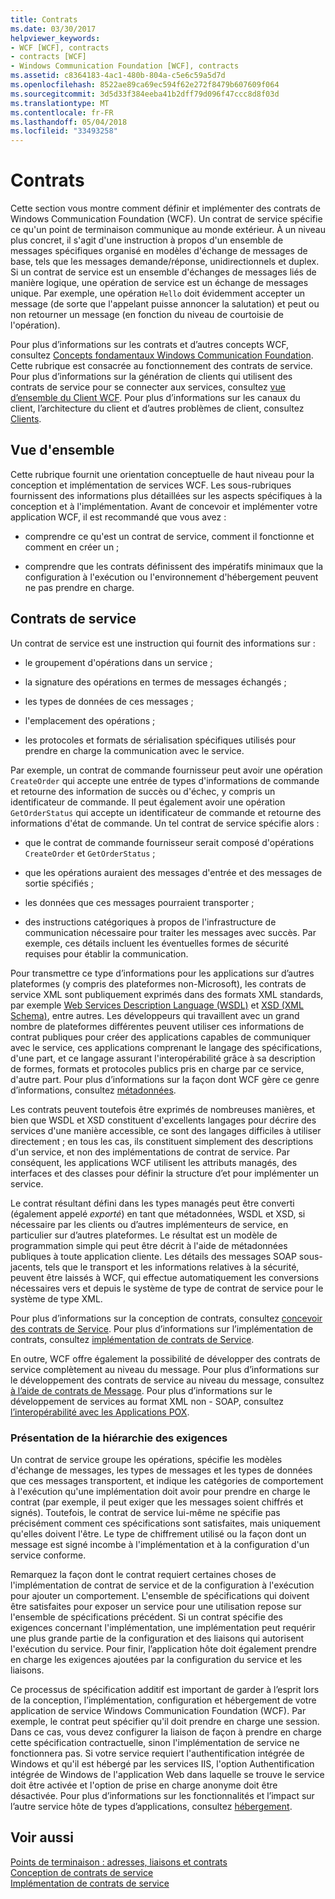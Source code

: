 ```yaml
---
title: Contrats
ms.date: 03/30/2017
helpviewer_keywords:
- WCF [WCF], contracts
- contracts [WCF]
- Windows Communication Foundation [WCF], contracts
ms.assetid: c8364183-4ac1-480b-804a-c5e6c59a5d7d
ms.openlocfilehash: 8522ae89ca69ec594f62e272f8479b607609f064
ms.sourcegitcommit: 3d5d33f384eeba41b2dff79d096f47ccc8d8f03d
ms.translationtype: MT
ms.contentlocale: fr-FR
ms.lasthandoff: 05/04/2018
ms.locfileid: "33493258"
---
```

# <a name="contracts"></a>Contrats
Cette section vous montre comment définir et implémenter des contrats de Windows Communication Foundation (WCF). Un contrat de service spécifie ce qu'un point de terminaison communique au monde extérieur. À un niveau plus concret, il s'agit d'une instruction à propos d'un ensemble de messages spécifiques organisé en modèles d'échange de messages de base, tels que les messages demande/réponse, unidirectionnels et duplex. Si un contrat de service est un ensemble d'échanges de messages liés de manière logique, une opération de service est un échange de messages unique. Par exemple, une opération `Hello` doit évidemment accepter un message (de sorte que l'appelant puisse annoncer la salutation) et peut ou non retourner un message (en fonction du niveau de courtoisie de l'opération).  
  
 Pour plus d’informations sur les contrats et d’autres concepts WCF, consultez [Concepts fondamentaux Windows Communication Foundation](../../../../docs/framework/wcf/fundamental-concepts.md). Cette rubrique est consacrée au fonctionnement des contrats de service. Pour plus d’informations sur la génération de clients qui utilisent des contrats de service pour se connecter aux services, consultez [vue d’ensemble du Client WCF](../../../../docs/framework/wcf/wcf-client-overview.md). Pour plus d’informations sur les canaux du client, l’architecture du client et d’autres problèmes de client, consultez [Clients](../../../../docs/framework/wcf/feature-details/clients.md).  
  
## <a name="overview"></a>Vue d'ensemble  
 Cette rubrique fournit une orientation conceptuelle de haut niveau pour la conception et implémentation de services WCF. Les sous-rubriques fournissent des informations plus détaillées sur les aspects spécifiques à la conception et à l'implémentation. Avant de concevoir et implémenter votre application WCF, il est recommandé que vous avez :  
  
-   comprendre ce qu'est un contrat de service, comment il fonctionne et comment en créer un ;  
  
-   comprendre que les contrats définissent des impératifs minimaux que la configuration à l'exécution ou l'environnement d'hébergement peuvent ne pas prendre en charge.  
  
## <a name="service-contracts"></a>Contrats de service  
 Un contrat de service est une instruction qui fournit des informations sur :  
  
-   le groupement d'opérations dans un service ;  
  
-   la signature des opérations en termes de messages échangés ;  
  
-   les types de données de ces messages ;  
  
-   l'emplacement des opérations ;  
  
-   les protocoles et formats de sérialisation spécifiques utilisés pour prendre en charge la communication avec le service.  
  
 Par exemple, un contrat de commande fournisseur peut avoir une opération `CreateOrder` qui accepte une entrée de types d'informations de commande et retourne des information de succès ou d'échec, y compris un identificateur de commande. Il peut également avoir une opération `GetOrderStatus` qui accepte un identificateur de commande et retourne des informations d'état de commande. Un tel contrat de service spécifie alors :  
  
-   que le contrat de commande fournisseur serait composé d'opérations `CreateOrder` et `GetOrderStatus` ;  
  
-   que les opérations auraient des messages d'entrée et des messages de sortie spécifiés ;  
  
-   les données que ces messages pourraient transporter ;  
  
-   des instructions catégoriques à propos de l'infrastructure de communication nécessaire pour traiter les messages avec succès. Par exemple, ces détails incluent les éventuelles formes de sécurité requises pour établir la communication.  
  
 Pour transmettre ce type d’informations pour les applications sur d’autres plateformes (y compris des plateformes non-Microsoft), les contrats de service XML sont publiquement exprimés dans des formats XML standards, par exemple [Web Services Description Language (WSDL)](http://go.microsoft.com/fwlink/?LinkId=87004) et [XSD (XML Schema)](http://go.microsoft.com/fwlink/?LinkId=87005), entre autres. Les développeurs qui travaillent avec un grand nombre de plateformes différentes peuvent utiliser ces informations de contrat publiques pour créer des applications capables de communiquer avec le service, ces applications comprenant le langage des spécifications, d'une part, et ce langage assurant l'interopérabilité grâce à sa description de formes, formats et protocoles publics pris en charge par ce service, d'autre part. Pour plus d’informations sur la façon dont WCF gère ce genre d’informations, consultez [métadonnées](../../../../docs/framework/wcf/feature-details/metadata.md).  
  
 Les contrats peuvent toutefois être exprimés de nombreuses manières, et bien que WSDL et XSD constituent d'excellents langages pour décrire des services d'une manière accessible, ce sont des langages difficiles à utiliser directement ; en tous les cas, ils constituent simplement des descriptions d'un service, et non des implémentations de contrat de service. Par conséquent, les applications WCF utilisent les attributs managés, des interfaces et des classes pour définir la structure d’et pour implémenter un service.  
  
 Le contrat résultant défini dans les types managés peut être converti (également appelé *exporté*) en tant que métadonnées, WSDL et XSD, si nécessaire par les clients ou d’autres implémenteurs de service, en particulier sur d’autres plateformes. Le résultat est un modèle de programmation simple qui peut être décrit à l'aide de métadonnées publiques à toute application cliente. Les détails des messages SOAP sous-jacents, tels que le transport et les informations relatives à la sécurité, peuvent être laissés à WCF, qui effectue automatiquement les conversions nécessaires vers et depuis le système de type de contrat de service pour le système de type XML.  
  
 Pour plus d’informations sur la conception de contrats, consultez [concevoir des contrats de Service](../../../../docs/framework/wcf/designing-service-contracts.md). Pour plus d’informations sur l’implémentation de contrats, consultez [implémentation de contrats de Service](../../../../docs/framework/wcf/implementing-service-contracts.md).  
  
 En outre, WCF offre également la possibilité de développer des contrats de service complètement au niveau du message. Pour plus d’informations sur le développement des contrats de service au niveau du message, consultez [à l’aide de contrats de Message](../../../../docs/framework/wcf/feature-details/using-message-contracts.md). Pour plus d’informations sur le développement de services au format XML non - SOAP, consultez [l’interopérabilité avec les Applications POX](../../../../docs/framework/wcf/feature-details/interoperability-with-pox-applications.md).  
  
### <a name="understanding-the-hierarchy-of-requirements"></a>Présentation de la hiérarchie des exigences  
 Un contrat de service groupe les opérations, spécifie les modèles d'échange de messages, les types de messages et les types de données que ces messages transportent, et indique les catégories de comportement à l'exécution qu'une implémentation doit avoir pour prendre en charge le contrat (par exemple, il peut exiger que les messages soient chiffrés et signés). Toutefois, le contrat de service lui-même ne spécifie pas précisément comment ces spécifications sont satisfaites, mais uniquement qu'elles doivent l'être. Le type de chiffrement utilisé ou la façon dont un message est signé incombe à l'implémentation et à la configuration d'un service conforme.  
  
 Remarquez la façon dont le contrat requiert certaines choses de l'implémentation de contrat de service et de la configuration à l'exécution pour ajouter un comportement. L'ensemble de spécifications qui doivent être satisfaites pour exposer un service pour une utilisation repose sur l'ensemble de spécifications précédent. Si un contrat spécifie des exigences concernant l'implémentation, une implémentation peut requérir une plus grande partie de la configuration et des liaisons qui autorisent l'exécution du service. Pour finir, l’application hôte doit également prendre en charge les exigences ajoutées par la configuration du service et les liaisons.  
  
 Ce processus de spécification additif est important de garder à l’esprit lors de la conception, l’implémentation, configuration et hébergement de votre application de service Windows Communication Foundation (WCF). Par exemple, le contrat peut spécifier qu'il doit prendre en charge une session. Dans ce cas, vous devez configurer la liaison de façon à prendre en charge cette spécification contractuelle, sinon l'implémentation de service ne fonctionnera pas. Si votre service requiert l'authentification intégrée de Windows et qu'il est hébergé par les services IIS, l'option Authentification intégrée de Windows de l'application Web dans laquelle se trouve le service doit être activée et l'option de prise en charge anonyme doit être désactivée. Pour plus d’informations sur les fonctionnalités et l’impact sur l’autre service hôte de types d’applications, consultez [hébergement](../../../../docs/framework/wcf/feature-details/hosting.md).  
  
## <a name="see-also"></a>Voir aussi  
 [Points de terminaison : adresses, liaisons et contrats](../../../../docs/framework/wcf/feature-details/endpoints-addresses-bindings-and-contracts.md)  
 [Conception de contrats de service](../../../../docs/framework/wcf/designing-service-contracts.md)  
 [Implémentation de contrats de service](../../../../docs/framework/wcf/implementing-service-contracts.md)
